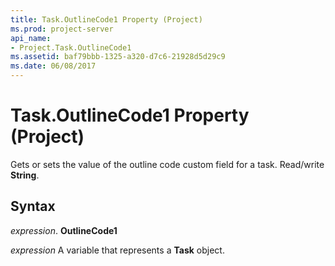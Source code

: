 ```yaml
---
title: Task.OutlineCode1 Property (Project)
ms.prod: project-server
api_name:
- Project.Task.OutlineCode1
ms.assetid: baf79bbb-1325-a320-d7c6-21928d5d29c9
ms.date: 06/08/2017
---
```



# Task.OutlineCode1 Property (Project)

 Gets or sets the value of the outline code custom field for a task. Read/write **String**.


## Syntax

 _expression_. **OutlineCode1**

 _expression_ A variable that represents a **Task** object.


